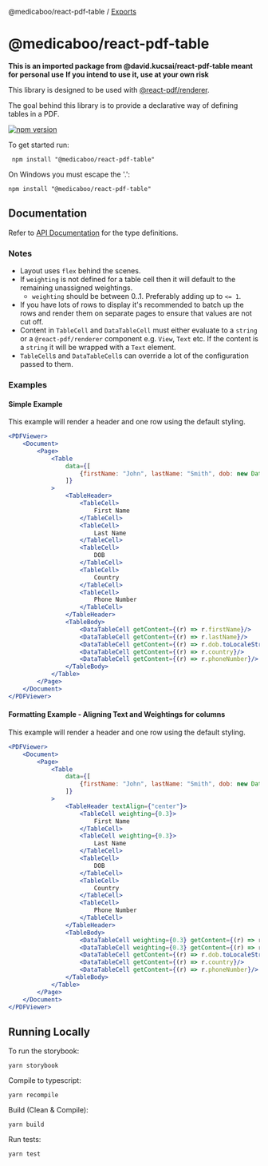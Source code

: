 @medicaboo/react-pdf-table / [Exports](modules.md)

# @medicaboo/react-pdf-table
**This is an imported package from @david.kucsai/react-pdf-table meant for personal use**
**If you intend to use it, use at your own risk**

This library is designed to be used with [@react-pdf/renderer](https://www.npmjs.com/package/@react-pdf/renderer).

The goal behind this library is to provide a declarative way of defining tables in a PDF.

[![npm version](http://img.shields.io/npm/v/@david.kucsai/react-pdf-table.svg?style=flat)](https://npmjs.org/package/@david.kucsai/react-pdf-table "View this project on npm")

To get started run:

```
 npm install "@medicaboo/react-pdf-table"
 ```

 On Windows you must escape the '.':
 ```
 npm install "@medicaboo/react-pdf-table"
 ```

## Documentation

Refer to [API Documentation](https://github.com/Medicaboo/react-pdf-table/tree/master/docs/typedoc/README.md) for the type definitions.

### Notes

- Layout uses `flex` behind the scenes.
- If `weighting` is not defined for a table cell then it will default to the remaining unassigned weightings.
    - `weighting` should be between 0..1. Preferably adding up to `<= 1`.
- If you have lots of rows to display it's recommended to batch up the rows and render them on separate pages to ensure
    that values are not cut off.
- Content in `TableCell` and `DataTableCell` must either evaluate to a `string` or a `@react-pdf/renderer` component
e.g. `View`, `Text` etc. If the content is a `string` it will be wrapped with a `Text` element.
- `TableCell`s and `DataTableCell`s can override a lot of the configuration passed to them.

### Examples

#### Simple Example

This example will render a header and one row using the default styling.

```jsx
<PDFViewer>
    <Document>
        <Page>
            <Table
                data={[
                    {firstName: "John", lastName: "Smith", dob: new Date(2000, 1, 1), country: "Australia", phoneNumber: "xxx-0000-0000"}
                ]}
            >
                <TableHeader>
                    <TableCell>
                        First Name
                    </TableCell>
                    <TableCell>
                        Last Name
                    </TableCell>
                    <TableCell>
                        DOB
                    </TableCell>
                    <TableCell>
                        Country
                    </TableCell>
                    <TableCell>
                        Phone Number
                    </TableCell>
                </TableHeader>
                <TableBody>
                    <DataTableCell getContent={(r) => r.firstName}/>
                    <DataTableCell getContent={(r) => r.lastName}/>
                    <DataTableCell getContent={(r) => r.dob.toLocaleString()}/>
                    <DataTableCell getContent={(r) => r.country}/>
                    <DataTableCell getContent={(r) => r.phoneNumber}/>
                </TableBody>
            </Table>
        </Page>
    </Document>
</PDFViewer>
```

#### Formatting Example - Aligning Text and Weightings for columns

This example will render a header and one row using the default styling.

```jsx
<PDFViewer>
    <Document>
        <Page>
            <Table
                data={[
                    {firstName: "John", lastName: "Smith", dob: new Date(2000, 1, 1), country: "Australia", phoneNumber: "xxx-0000-0000"}
                ]}
            >
                <TableHeader textAlign={"center"}>
                    <TableCell weighting={0.3}>
                        First Name
                    </TableCell>
                    <TableCell weighting={0.3}>
                        Last Name
                    </TableCell>
                    <TableCell>
                        DOB
                    </TableCell>
                    <TableCell>
                        Country
                    </TableCell>
                    <TableCell>
                        Phone Number
                    </TableCell>
                </TableHeader>
                <TableBody>
                    <DataTableCell weighting={0.3} getContent={(r) => r.firstName}/>
                    <DataTableCell weighting={0.3} getContent={(r) => r.lastName}/>
                    <DataTableCell getContent={(r) => r.dob.toLocaleString()}/>
                    <DataTableCell getContent={(r) => r.country}/>
                    <DataTableCell getContent={(r) => r.phoneNumber}/>
                </TableBody>
            </Table>
        </Page>
    </Document>
</PDFViewer>
```

## Running Locally

To run the storybook:
```
yarn storybook
```

Compile to typescript:
```
yarn recompile
```

Build (Clean & Compile):
```
yarn build
```

Run tests:
```
yarn test
```
